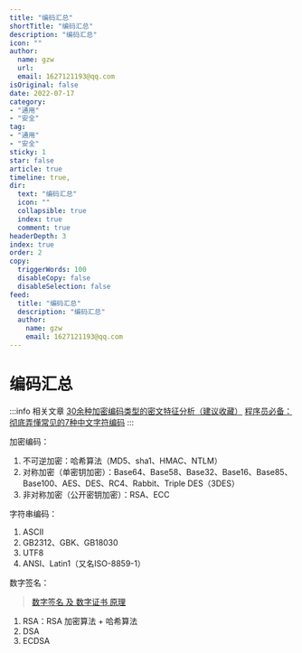 ```yaml
---
title: "编码汇总"
shortTitle: "编码汇总"
description: "编码汇总"
icon: ""
author: 
  name: gzw
  url: 
  email: 1627121193@qq.com
isOriginal: false
date: 2022-07-17
category: 
- "通用"
- "安全"
tag:
- "通用"
- "安全"
sticky: 1
star: false
article: true
timeline: true,
dir:
  text: "编码汇总"
  icon: ""
  collapsible: true
  index: true
  comment: true
headerDepth: 3
index: true
order: 2
copy:
  triggerWords: 100
  disableCopy: false
  disableSelection: false
feed:
  title: "编码汇总"
  description: "编码汇总"
  author:
    name: gzw
    email: 1627121193@qq.com
---
```



# 编码汇总

:::info 相关文章
[30余种加密编码类型的密文特征分析（建议收藏）](https://cloud.tencent.com/developer/article/1748394)
[程序员必备：彻底弄懂常见的7种中文字符编码](https://zhuanlan.zhihu.com/p/46216008)
:::


加密编码：
1. 不可逆加密：哈希算法（MD5、sha1、HMAC、NTLM）
2. 对称加密（单密钥加密）：Base64、Base58、Base32、Base16、Base85、Base100、AES、DES、RC4、Rabbit、Triple DES（3DES）
3. 非对称加密（公开密钥加密）：RSA、ECC


字符串编码：
1. ASCII
2. GB2312、GBK、GB18030
3. UTF8
4. ANSI、Latin1（又名ISO-8859-1）

数字签名：

> [数字签名 及 数字证书 原理](https://www.bilibili.com/video/BV18N411X7ty/?vd_source=e356fec025b50061af78324a814f8da0)

1. RSA：RSA 加密算法 + 哈希算法
2. DSA
3. ECDSA



